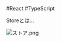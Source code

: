 #React #TypeScript 

Storeとは...



![ストア.png](https://qiita-user-contents.imgix.net/https%3A%2F%2Fqiita-image-store.s3.ap-northeast-1.amazonaws.com%2F0%2F569054%2F5c76e9c0-76ab-49b7-e84b-1d6905a16810.png?ixlib=rb-4.0.0&auto=format&gif-q=60&q=75&s=d7e63ce4a98ca4050b2e5b5b49b043ae)